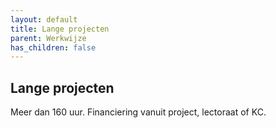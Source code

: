 ```yaml
---
layout: default
title: Lange projecten
parent: Werkwijze
has_children: false
---
```


## Lange projecten

Meer dan 160 uur. Financiering vanuit project, lectoraat of KC.